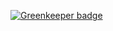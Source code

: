 
[![Greenkeeper badge](https://badges.greenkeeper.io/interledgerjs/ilp-protocol-ildcp.svg)](https://greenkeeper.io/)
